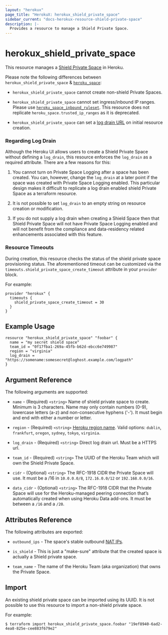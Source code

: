 ```yaml
---
layout: "herokux"
page_title: "HerokuX: herokux_shield_private_space"
sidebar_current: "docs-herokux-resource-shield-private-space"
description: |-
  Provides a resource to manage a Shield Private Space.
---
```


# herokux\_shield\_private\_space

This resource manages a [Shield Private Space](https://devcenter.heroku.com/articles/shield-private-space) in Heroku.

Please note the following differences between `herokux_shield_private_space` & [`heroku_space`](https://registry.terraform.io/providers/heroku/heroku/latest/docs/resources/space):

* `herokux_shield_private_space` cannot create non-shield Private Spaces.

* `herokux_shield_private_space` cannot set ingress/inbound IP ranges. Please use [`heroku_space_inbound_ruleset`](https://registry.terraform.io/providers/heroku/heroku/latest/docs/resources/space_inbound_ruleset).
This resource does not replicate `heroku_space.trusted_ip_ranges` as it is deprecated.

* `herokux_shield_private_space` can set a [log drain URL](https://devcenter.heroku.com/articles/private-space-logging#enable-private-space-logging)
on initial resource creation.

### Regarding Log Drain
Although the Heroku UI allows users to create a Shield Private Space without defining a `log_drain`, this resource
enforces the `log_drain` as a required attribute. There are a few reasons for this:

1. You cannot turn on Private Space Logging after a space has been created.
You can, however, change the `log_drain` at a later point if the space was created with Private Space Logging enabled.
This particular design makes it difficult to replicate a log drain enabled shield Private Space as a terraform resource.

1. It is not possible to set `log_drain` to an empty string on resource creation or modification.

1. If you do not supply a log drain when creating a Shield Space then that Shield Private Space will not have
Private Space Logging enabled and will not benefit from the compliance and data-residency related enhancements
associated with this feature.

### Resource Timeouts
During creation, this resource checks the status of the shield private space provisioning status.
The aforementioned timeout can be customized via the `timeouts.shield_private_space_create_timeout`
attribute in your `provider` block.

For example:

```hcl-terraform
provider "herokux" {
  timeouts {
    shield_private_space_create_timeout = 30
  }
}
```

## Example Usage

```hcl-terraform
resource "herokux_shield_private_space" "foobar" {
  name = "my secret shield space"
  team_id = "0f17fba1-269a-45fb-b62d-ebcc6e749987"
  region = "virginia"
  log_drain = "https://somename:somesecret@loghost.example.com/logpath"
}
```

## Argument Reference

The following arguments are supported:

* `name` - (Required) `<string>` Name of shield private space to create. Minimum is 3 characters.
Name may only contain numbers (0-9), lowercase letters (a-z) and non-consecutive hyphens ('-').
It must begin and end with either a number or letter.

* `region` - (Required) `<string>` [Heroku region name](https://devcenter.heroku.com/articles/regions#viewing-available-regions).
Valid options: `dublin`, `frankfurt`, `oregon`, `sydney`, `tokyo`, `virginia`.

* `log_drain` - (Required) `<string>` Direct log drain url. Must be a HTTPS url.

* `team_id` - (Required) `<string>` The UUID of the Heroku Team which will own the Shield Private Space.

* `cidr` - (Optional) `<string>` The RFC-1918 CIDR the Private Space will use.
It must be a /16 in `10.0.0.0/8`, `172.16.0.0/12` or `192.168.0.0/16`.

* `data_cidr` - (Optional) `<string>` The RFC-1918 CIDR that the Private Space will use for the Heroku-managed peering connection
that’s automatically created when using Heroku Data add-ons. It must be between a `/16` and a `/20`.

## Attributes Reference

The following attributes are exported:

* `outbound_ips` - The space's stable outbound [NAT IPs](https://devcenter.heroku.com/articles/platform-api-reference#space-network-address-translation).

* `is_shield` - This is just a "make-sure" attribute that the created space is actually a Shield private space.

* `team_name` - The name of the Heroku Team (aka organization) that owns the Private Space.

## Import

An existing shield private space can be imported using its UUID. It is not possible to use this resource to import
a non-shield private space.

For example:

```shell script
$ terraform import herokux_shield_private_space.foobar "19ef8940-6ad2-4ea8-825e-cee883f679e2"
```
